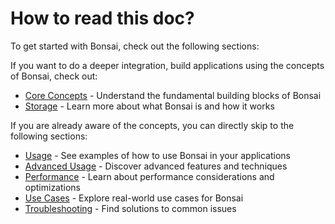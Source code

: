 # How to read this doc?

To get started with Bonsai, check out the following sections:

If you want to do a deeper integration, build applications using the concepts of Bonsai, check out:

- [Core Concepts](../core-concepts/index.md) - Understand the fundamental building blocks of Bonsai
- [Storage](../storage.md) - Learn more about what Bonsai is and how it works


If you are already aware of the concepts, you can directly skip to the following sections:

- [Usage](../usage/index.md) - See examples of how to use Bonsai in your applications
- [Advanced Usage](../advanced-usage/index.md) - Discover advanced features and techniques
- [Performance](../performance/index.md) - Learn about performance considerations and optimizations
- [Use Cases](../use-cases/index.md) - Explore real-world use cases for Bonsai
- [Troubleshooting](../troubleshooting/index.md) - Find solutions to common issues